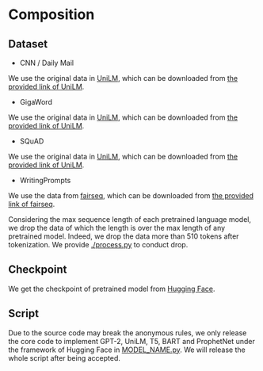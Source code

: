 # Composition

## Dataset

- CNN / Daily Mail

We use the original data in [UniLM](https://github.com/microsoft/unilm), which can be downloaded from [the provided link of UniLM](https://drive.google.com/open?id=1jiDbDbAsqy_5BM79SmX6aSu5DQVCAZq1).

- GigaWord

We use the original data in [UniLM](https://github.com/microsoft/unilm), which can be downloaded from [the provided link of UniLM](https://drive.google.com/open?id=1USoQ8lJgN8kAWnUnRrupMGrPMLlDVqlV).

- SQuAD

We use the original data in [UniLM](https://github.com/microsoft/unilm), which can be downloaded from [the provided link of UniLM](https://drive.google.com/open?id=11E3Ij-ctbRUTIQjueresZpoVzLMPlVUZ).

- WritingPrompts

We use the data from [fairseq](https://github.com/pytorch/fairseq/blob/1bba712622b8ae4efb3eb793a8a40da386fe11d0/examples/stories/README.md), which can be downloaded from [the provided link of fairseq](https://dl.fbaipublicfiles.com/fairseq/data/writingPrompts.tar.gz). 

Considering the max sequence length of each pretrained language model, we drop the data of which the length is over the max length of any pretrained model. Indeed, we drop the data more than 510 tokens after tokenization. We provide <u>./process.py</u> to conduct drop.

## Checkpoint

We get the checkpoint of pretrained model from [Hugging Face](https://huggingface.co/models).

## Script

Due to the source code may break the anonymous rules, we only release the core code to implement GPT-2, UniLM, T5, BART and ProphetNet under the framework of Hugging Face in <u>MODEL_NAME.py</u>. We will release the whole script after being accepted.

